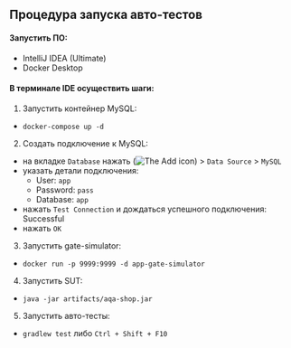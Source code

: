## Процедура запуска авто-тестов

#### Запустить ПО:  

- IntelliJ IDEA (Ultimate)  
- Docker Desktop 

#### В терминале IDE осуществить шаги:  

1. Запустить контейнер MySQL:  
- `docker-compose up -d`  
2. Создать подключение к MySQL:  
- на вкладке `Database` нажать (![The Add icon](https://resources.jetbrains.com/help/img/idea/2021.3/icons.general.add.svg)) > `Data Source` >  `MySQL`  
- указать детали подключения:  
  - User: `app`  
  - Password: `pass`  
  - Database: `app`  
- нажать `Test Connection` и дождаться успешного подключения: Successful  
- нажать `OK`
3. Запустить gate-simulator:  
- `docker run -p 9999:9999 -d app-gate-simulator`   
4. Запустить SUT:   
- `java -jar artifacts/aqa-shop.jar`   
5. Запустить авто-тесты:  
- `gradlew test` либо `Ctrl + Shift + F10`
